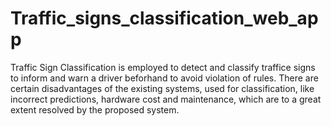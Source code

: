 # Traffic_signs_classification_web_app
Traffic Sign Classification is employed to detect and classify traffice signs to inform and warn a driver beforhand to avoid violation of rules. There are certain disadvantages of the existing systems, used for classification, like incorrect predictions, hardware cost and maintenance, which are to a great extent resolved by the proposed system. 
